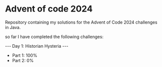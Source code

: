 # Advent of code 2024

Repository containing my solutions for the Advent of Code 2024 challenges in
Java.

so far I have completed the following challenges:

--- Day 1: Historian Hysteria ---

- Part 1: 100%
- Part 2: 0%